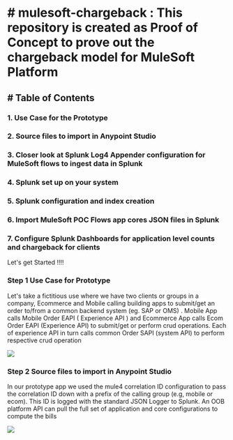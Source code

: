 # # mulesoft-chargeback : This repository is created as Proof of Concept to prove out the chargeback model for MuleSoft Platform 
## # Table of Contents 
###   1. Use Case for the Prototype
###   2. Source files to import in Anypoint Studio
###   3. Closer look at Splunk Log4 Appender configuration for MuleSoft flows to ingest data in Splunk
###   4. Splunk set up on your system 
###   5. Splunk configuration and index creation
###   6. Import MuleSoft POC Flows app cores JSON files in Splunk
###   7. Configure Splunk Dashboards for application level counts and chargeback for clients
  
  Let's get Started !!!!

### Step 1 Use Case for Prototype 
  Let's take a fictitious use where we have two clients or groups in a company, Ecommerce and Mobile calling building apps to submit/get an order to/from a common backend system (eg. SAP or OMS) . Mobile App calls Mobile Order EAPI ( Experience API ) and Ecommerce App calls Ecom Order EAPI (Experience API) to submit/get or perform crud operations. Each of experience API in turn calls common Order SAPI (system API) to perform respective crud operation 

![](https://github.com/nikhilgauba/mulesoft-chargeback/blob/main/UseCase.png)


### Step 2 Source files to import in Anypoint Studio 

In our prototype app we used the mule4 correlation ID configuration to pass the correlation ID down with a prefix of the calling group (e.g, mobile or ecom). This ID is logged with the standard JSON Logger to Splunk. An OOB platform API can pull the full set of application and core configurations to compute the bills

![](https://github.com/nikhilgauba/mulesoft-chargeback/blob/main/APILayers.png)
